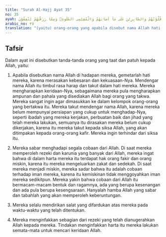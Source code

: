 ```yaml
---
title: "Surah Al-Hajj Ayat 35"
no: 35
ayah: الَّذِيْنَ اِذَا ذُكِرَ اللّٰهُ وَجِلَتْ قُلُوْبُهُمْ وَالصَّابِرِيْنَ عَلٰى مَآ اَصَابَهُمْ وَالْمُقِيْمِى الصَّلٰوةِۙ وَمِمَّا رَزَقْنٰهُمْ يُنْفِقُوْنَ 
arabic_no: ٣٥
translation: "(yaitu) orang-orang yang apabila disebut nama Allah hati mereka bergetar, orang yang sabar atas apa yang menimpa mereka, dan orang yang melaksanakan salat dan orang yang menginfakkan sebagian rezeki yang Kami karuniakan kepada mereka."
---
```


## Tafsir

Dalam ayat ini disebutkan tanda-tanda orang yang taat dan patuh kepada Allah, yaitu:

1. Apabila disebutkan nama Allah di hadapan mereka, gemetarlah hati mereka, karena merasakan kebesaran dan kekuasaan-Nya. Mendengar nama Allah itu timbul rasa harap dan takut dalam hati mereka. Mereka mengharapkan keridaan-Nya, sebagaimana mereka pula mengharapkan ampunan dan pahala yang disediakan Allah bagi orang yang takwa. Mereka sangat ingin agar dimasukkan ke dalam kelompok orang-orang yang bertakwa itu. Mereka takut mendengar nama Allah, karena mereka belum mempunyai persiapan yang cukup untuk menghadap-Nya, seperti ibadah yang mereka kerjakan, perbuatan baik dan jihad yang telah mereka lakukan, semuanya itu dirasakan mereka belum cukup dikerjakan, karena itu mereka takut kepada siksa Allah, yang akan ditimpakan kepada orang-orang kafir. Mereka ingin terhindar dari siksa itu.

2. Mereka sabar menghadapi segala cobaan dari Allah. Di saat mereka memperoleh rezeki dan karunia yang banyak dari Allah, mereka ingat bahwa di dalam harta mereka itu terdapat hak orang fakir dan orang miskin, karena itu mereka mengeluarkan zakat dan sedekah. Di saat mereka menjadi miskin, mereka sadar bahwa itu adalah cobaan terhadap iman mereka, karena itu kemiskinan tidak menggoyahkan iman mereka sedikitpun. Mereka yakin bahwa cobaan dari Allah itu bermacam-macam bentuk dan ragamnya, ada yang berupa kesenangan dan ada pula berupa kesengsaraan. Hanyalah hamba Allah yang sabar dan tabahlah yang akan memperoleh keberuntungan.

3. Mereka selalu mendirikan salat yang difardukan atas mereka pada waktu-waktu yang telah ditentukan.

4. Mereka menginfakkan sebagian dari rezeki yang telah dianugerahkan Allah kepada mereka. Tindakan menginfakkan harta itu mereka lakukan semata-mata untuk mencari keridaan Allah.